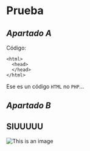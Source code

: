 # Prueba

## *Apartado A*

Código:
```
<html>
  <head>
  </head>
</html>
```
Ese es un código ``HTML`` no ``PHP``...
## *Apartado B*
## SIUUUUU
![This is an image](https://www.diez.hn/binrepository/1024x680/0c0/0d0/none/3014757/RHIE/agregar-un-titulo-1_1211524_20220329104133.jpg)

